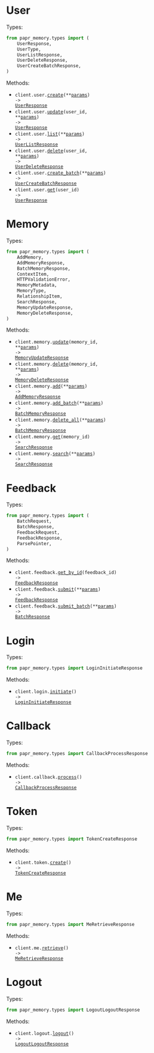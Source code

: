 # User

Types:

```python
from papr_memory.types import (
    UserResponse,
    UserType,
    UserListResponse,
    UserDeleteResponse,
    UserCreateBatchResponse,
)
```

Methods:

- <code title="post /v1/user">client.user.<a href="./src/papr_memory/resources/user.py">create</a>(\*\*<a href="src/papr_memory/types/user_create_params.py">params</a>) -> <a href="./src/papr_memory/types/user_response.py">UserResponse</a></code>
- <code title="put /v1/user/{user_id}">client.user.<a href="./src/papr_memory/resources/user.py">update</a>(user_id, \*\*<a href="src/papr_memory/types/user_update_params.py">params</a>) -> <a href="./src/papr_memory/types/user_response.py">UserResponse</a></code>
- <code title="get /v1/user">client.user.<a href="./src/papr_memory/resources/user.py">list</a>(\*\*<a href="src/papr_memory/types/user_list_params.py">params</a>) -> <a href="./src/papr_memory/types/user_list_response.py">UserListResponse</a></code>
- <code title="delete /v1/user/{user_id}">client.user.<a href="./src/papr_memory/resources/user.py">delete</a>(user_id, \*\*<a href="src/papr_memory/types/user_delete_params.py">params</a>) -> <a href="./src/papr_memory/types/user_delete_response.py">UserDeleteResponse</a></code>
- <code title="post /v1/user/batch">client.user.<a href="./src/papr_memory/resources/user.py">create_batch</a>(\*\*<a href="src/papr_memory/types/user_create_batch_params.py">params</a>) -> <a href="./src/papr_memory/types/user_create_batch_response.py">UserCreateBatchResponse</a></code>
- <code title="get /v1/user/{user_id}">client.user.<a href="./src/papr_memory/resources/user.py">get</a>(user_id) -> <a href="./src/papr_memory/types/user_response.py">UserResponse</a></code>

# Memory

Types:

```python
from papr_memory.types import (
    AddMemory,
    AddMemoryResponse,
    BatchMemoryResponse,
    ContextItem,
    HTTPValidationError,
    MemoryMetadata,
    MemoryType,
    RelationshipItem,
    SearchResponse,
    MemoryUpdateResponse,
    MemoryDeleteResponse,
)
```

Methods:

- <code title="put /v1/memory/{memory_id}">client.memory.<a href="./src/papr_memory/resources/memory.py">update</a>(memory_id, \*\*<a href="src/papr_memory/types/memory_update_params.py">params</a>) -> <a href="./src/papr_memory/types/memory_update_response.py">MemoryUpdateResponse</a></code>
- <code title="delete /v1/memory/{memory_id}">client.memory.<a href="./src/papr_memory/resources/memory.py">delete</a>(memory_id, \*\*<a href="src/papr_memory/types/memory_delete_params.py">params</a>) -> <a href="./src/papr_memory/types/memory_delete_response.py">MemoryDeleteResponse</a></code>
- <code title="post /v1/memory">client.memory.<a href="./src/papr_memory/resources/memory.py">add</a>(\*\*<a href="src/papr_memory/types/memory_add_params.py">params</a>) -> <a href="./src/papr_memory/types/add_memory_response.py">AddMemoryResponse</a></code>
- <code title="post /v1/memory/batch">client.memory.<a href="./src/papr_memory/resources/memory.py">add_batch</a>(\*\*<a href="src/papr_memory/types/memory_add_batch_params.py">params</a>) -> <a href="./src/papr_memory/types/batch_memory_response.py">BatchMemoryResponse</a></code>
- <code title="delete /v1/memory/all">client.memory.<a href="./src/papr_memory/resources/memory.py">delete_all</a>(\*\*<a href="src/papr_memory/types/memory_delete_all_params.py">params</a>) -> <a href="./src/papr_memory/types/batch_memory_response.py">BatchMemoryResponse</a></code>
- <code title="get /v1/memory/{memory_id}">client.memory.<a href="./src/papr_memory/resources/memory.py">get</a>(memory_id) -> <a href="./src/papr_memory/types/search_response.py">SearchResponse</a></code>
- <code title="post /v1/memory/search">client.memory.<a href="./src/papr_memory/resources/memory.py">search</a>(\*\*<a href="src/papr_memory/types/memory_search_params.py">params</a>) -> <a href="./src/papr_memory/types/search_response.py">SearchResponse</a></code>

# Feedback

Types:

```python
from papr_memory.types import (
    BatchRequest,
    BatchResponse,
    FeedbackRequest,
    FeedbackResponse,
    ParsePointer,
)
```

Methods:

- <code title="get /v1/feedback/{feedback_id}">client.feedback.<a href="./src/papr_memory/resources/feedback.py">get_by_id</a>(feedback_id) -> <a href="./src/papr_memory/types/feedback_response.py">FeedbackResponse</a></code>
- <code title="post /v1/feedback">client.feedback.<a href="./src/papr_memory/resources/feedback.py">submit</a>(\*\*<a href="src/papr_memory/types/feedback_submit_params.py">params</a>) -> <a href="./src/papr_memory/types/feedback_response.py">FeedbackResponse</a></code>
- <code title="post /v1/feedback/batch">client.feedback.<a href="./src/papr_memory/resources/feedback.py">submit_batch</a>(\*\*<a href="src/papr_memory/types/feedback_submit_batch_params.py">params</a>) -> <a href="./src/papr_memory/types/batch_response.py">BatchResponse</a></code>

# Login

Types:

```python
from papr_memory.types import LoginInitiateResponse
```

Methods:

- <code title="get /login">client.login.<a href="./src/papr_memory/resources/login.py">initiate</a>() -> <a href="./src/papr_memory/types/login_initiate_response.py">LoginInitiateResponse</a></code>

# Callback

Types:

```python
from papr_memory.types import CallbackProcessResponse
```

Methods:

- <code title="get /callback">client.callback.<a href="./src/papr_memory/resources/callback.py">process</a>() -> <a href="./src/papr_memory/types/callback_process_response.py">CallbackProcessResponse</a></code>

# Token

Types:

```python
from papr_memory.types import TokenCreateResponse
```

Methods:

- <code title="post /token">client.token.<a href="./src/papr_memory/resources/token.py">create</a>() -> <a href="./src/papr_memory/types/token_create_response.py">TokenCreateResponse</a></code>

# Me

Types:

```python
from papr_memory.types import MeRetrieveResponse
```

Methods:

- <code title="get /me">client.me.<a href="./src/papr_memory/resources/me.py">retrieve</a>() -> <a href="./src/papr_memory/types/me_retrieve_response.py">MeRetrieveResponse</a></code>

# Logout

Types:

```python
from papr_memory.types import LogoutLogoutResponse
```

Methods:

- <code title="get /logout">client.logout.<a href="./src/papr_memory/resources/logout.py">logout</a>() -> <a href="./src/papr_memory/types/logout_logout_response.py">LogoutLogoutResponse</a></code>
